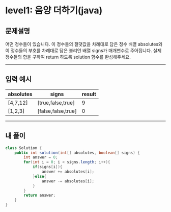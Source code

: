 # level1: 음양 더하기(java)
## 문제설명

어떤 정수들이 있습니다. 이 정수들의 절댓값을 차례대로 담은 정수 배열 absolutes와 이 정수들의 부호를 차례대로 담은 불리언 배열 signs가 매개변수로 주어집니다. 실제 정수들의 합을 구하여 return 하도록 solution 함수를 완성해주세요.
***
## 입력 예시

|absolutes	|signs	|result|
|---|---|---|
|[4,7,12]	|[true,false,true]	|9|
|[1,2,3]	|[false,false,true]	|0|

***
## 내 풀이
~~~java
class Solution {
    public int solution(int[] absolutes, boolean[] signs) {
        int answer = 0;
        for(int i = 0; i < signs.length; i++){
            if(signs[i]){
                answer += absolutes[i];
            }else{
                answer -= absolutes[i];
            }
        }
        return answer;
    }
}
~~~